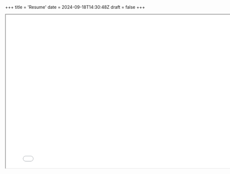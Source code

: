 +++
title = 'Resume'
date = 2024-09-18T14:30:48Z
draft = false
+++
<!DOCTYPE html>
<html lang="en">
<head>
    <meta charset="UTF-8">
    <meta name="viewport" content="width=device-width, initial-scale=1.0">
    <title>Embed PDF Example</title>
</head>
<body>
    <iframe src="/img/JeremyDragResume.pdf" width="800" height="500"></iframe>
</body>
</html>

